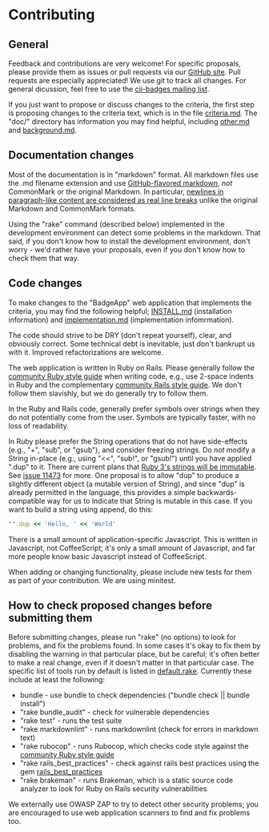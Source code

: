 # Contributing

## General

Feedback and contributions are very welcome!  For specific proposals, please provide them as issues or pull requests via our [GitHub site](https://github.com/linuxfoundation/cii-best-practices-badge).  Pull requests are especially appreciated!  We use git to track all changes.  For general dicussion, feel free to use the [cii-badges mailing list](https://lists.coreinfrastructure.org/mailman/listinfo/cii-badges).

If you just want to propose or discuss changes to the criteria, the first step is proposing changes to the criteria text, which is in the file [criteria.md](doc/criteria.md).  The "doc/" directory has information you may find helpful, including [other.md](doc/other.md) and [background.md](doc/background.md).

## Documentation changes

Most of the documentation is in "markdown" format.  All markdown files use the .md filename extension and use [GitHub-flavored markdown](https://help.github.com/articles/github-flavored-markdown/), *not* CommonMark or the original Markdown.  In particular, [newlines in paragraph-like content are considered as real line breaks](https://help.github.com/articles/writing-on-github/) unlike the original Markdown and CommonMark formats.

Using the "rake" command (described below) implemented in the development environment can detect some problems in the markdown.  That said, if you don't know how to install the development environment, don't worry - we'd rather have your proposals, even if you don't know how to check them that way.

## Code changes

To make changes to the "BadgeApp" web application that implements the criteria, you may find the following helpful; [INSTALL.md](doc/INSTALL.md) (installation information) and [implementation.md](doc/implementation.md) (implementation infomrmation).

The code should strive to be DRY (don't repeat yourself), clear, and obviously correct.  Some technical debt is inevitable, just don't bankrupt us with it.  Improved refactorizations are welcome.

The web application is written in Ruby on Rails.  Please generally follow the [community Ruby style guide](https://github.com/bbatsov/ruby-style-guide) when writing code, e.g., use 2-space indents in Ruby and the complementary [community Rails style guide](https://github.com/bbatsov/rails-style-guide).  We don't follow them slavishly, but we do generally try to follow them.

In the Ruby and Rails code, generally prefer symbols over strings when they do not potentially come from the user.  Symbols are typically faster, with no loss of readability.

In Ruby please prefer the String operations that do not have side-effects (e.g., "+", "sub", or "gsub"), and consider freezing strings.  Do *not* modify a String in-place (e.g., using "<<", "sub!", or "gsub!") until you have applied ".dup" to it.  There are current plans that [Ruby 3's strings will be immutable](https://twitter.com/yukihiro_matz/status/634386185507311616).  See [issue 11473](https://bugs.ruby-lang.org/issues/11473) for more.  One proposal is to allow "dup" to produce a slightly different object (a mutable version of String), and since "dup" is already permitted in the language, this provides a simple backwards-compatible way for us to indicate that String is mutable in this case.  If you want to build a string using append, do this:

~~~~ruby
"".dup << 'Hello, ' << 'World'
~~~~

There is a small amount of application-specific Javascript.  This is written in Javascript, not CoffeeScript; it's only a small amount of Javascript, and far more people know basic Javascript instead of CoffeeScript.

When adding or changing functionality, please include new tests for them as part of your contribution.  We are using minitest.

## How to check proposed changes before submitting them

Before submitting changes, please run "rake" (no options) to look for problems, and fix the problems found.  In some cases it's okay to fix them by disabling the warning in that particular place, but be careful; it's often better to make a real change, even if it doesn't matter in that particular case. The specific list of tools run by default is listed in [default.rake](lib/tasks/default.rake).  Currently these include at least the following:

* bundle - use bundle to check dependencies ("bundle check || bundle install")
* "rake bundle_audit" - check for vulnerable dependencies
* "rake test" - runs the test suite
* "rake markdownlint" - runs markdownlint (check for errors in markdown text)
* "rake rubocop" - runs Rubocop, which checks code style against the [community Ruby style guide](https://github.com/bbatsov/ruby-style-guide)
* "rake rails_best_practices" - check against rails best practices using the gem [rails_best_practices](http://rails-bestpractices.com/)
* "rake brakeman" - runs Brakeman, which is a static source code analyzer
  to look for Ruby on Rails security vulnerabilities

We externally use OWASP ZAP to try to detect other security problems;
you are encouraged to use web application scanners to find and fix
problems too.
